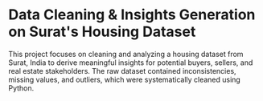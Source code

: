 # Data Cleaning & Insights Generation on Surat's Housing Dataset
This project focuses on cleaning and analyzing a housing dataset from Surat, India to derive meaningful insights for potential buyers, sellers, and real estate stakeholders. The raw dataset contained inconsistencies, missing values, and outliers, which were systematically cleaned using Python.
